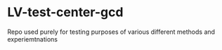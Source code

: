 # LV-test-center-gcd

Repo used purely for testing purposes of various different methods and experiemtnations 
